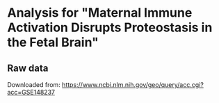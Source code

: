 # Analysis for "Maternal Immune Activation Disrupts Proteostasis in the Fetal Brain"

## Raw data

Downloaded from: https://www.ncbi.nlm.nih.gov/geo/query/acc.cgi?acc=GSE148237
